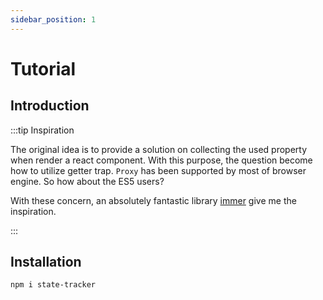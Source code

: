 ```yaml
---
sidebar_position: 1
---
```


# Tutorial

## Introduction
:::tip Inspiration

The original idea is to provide a solution on collecting the used property when render a react component. With this purpose, the question become how to utilize getter trap. `Proxy` has been supported by most of browser engine. So how about the ES5 users?

With these concern, an absolutely fantastic library [immer](https://github.com/immerjs/immer) give me the inspiration.

:::

## Installation

```bash
npm i state-tracker
```